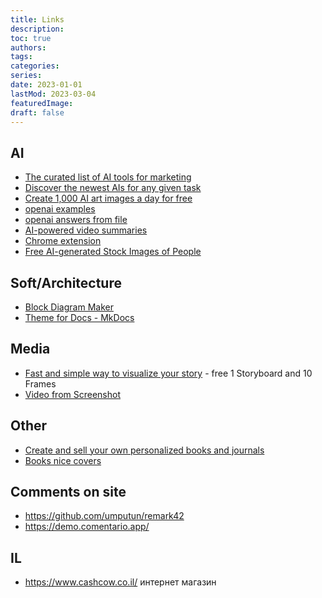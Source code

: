 ```yaml
---
title: Links
description:
toc: true
authors:
tags:
categories:
series:
date: 2023-01-01
lastMod: 2023-03-04
featuredImage:
draft: false
---
```


## AI

- [The curated list of AI tools for marketing](https://airadar.getinference.com/)
- [Discover the newest AIs for any given task](https://theresanaiforthat.com/)
- [Create 1,000 AI art images a day for free](https://playgroundai.com/)
- [openai examples](https://platform.openai.com/examples/default-notes-summary)
- [openai answers from file](https://github.com/openai/openai-cookbook/tree/main/apps/file-q-and-a)
- [AI-powered video summaries](https://www.summarize.tech/)
- [Chrome extension](https://www.plasmo.com/)
- [Free AI-generated Stock Images of People](https://cgfaces.com/en)

## Soft/Architecture

- [Block Diagram Maker](https://falang.io/documents/edit/local)
- [Theme for Docs - MkDocs](https://squidfunk.github.io/mkdocs-material/getting-started/)

## Media

- [Fast and simple way to visualize your story](https://makestoryboard.com/) - free 1 Storyboard and 10 Frames
- [Video from Screenshot](https://screenrun.app/studio)

## Other

- [Create and sell your own personalized books and journals](https://studio.twoworlds.co/)
- [Books nice covers](https://mitpress.mit.edu/search-result-list/?category=CGN)

## Comments on site

- <https://github.com/umputun/remark42>
- <https://demo.comentario.app/>

## IL

- <https://www.cashcow.co.il/> интернет магазин
